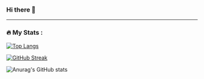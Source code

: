 ### Hi there 👋



<!--
**breezjirasak/breezjirasak** is a ✨ _special_ ✨ repository because its `README.md` (this file) appears on your GitHub profile.

Here are some ideas to get you started:

- 🔭 I’m currently working on ...
- 🌱 I’m currently learning ...
- 👯 I’m looking to collaborate on ...
- 🤔 I’m looking for help with ...
- 💬 Ask me about ...
- 📫 How to reach me: ...
- 😄 Pronouns: ...
- ⚡ Fun fact: ...
-->


---

### :fire: My Stats :
[![Top Langs](https://github-readme-stats.vercel.app/api/top-langs/?username=breezjirasak&layout=compact&theme=vision-friendly-dark)](https://github.com/anuraghazra/github-readme-stats)

[![GitHub Streak](http://github-readme-streak-stats.herokuapp.com?user=breezjirasak&theme=dark&background=000000)](https://git.io/streak-stats)

![Anurag's GitHub stats](https://github-readme-stats.vercel.app/api?username=breezjirasak&show_icons=true&theme=dark)
